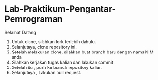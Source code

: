 # Lab-Praktikum-Pengantar-Pemrograman
Selamat Datang

1. Untuk clone, silahkan fork terlebih dahulu.
2. Selanjutnya, clone repository ini.
3. Setelah melakukan clone, silahkan buat branch baru dengan nama NIM anda 
4. Silahkan kerjakan tugas kalian dan lakukan commit
5. Setelah itu , push ke branch repository kalian.
6. Selanjutnya , Lakukan pull request.
